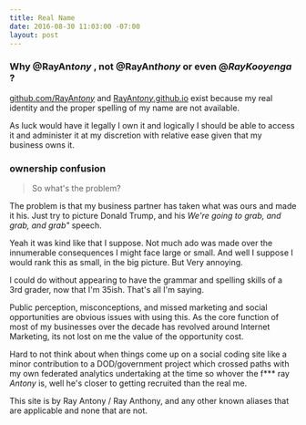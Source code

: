 ```yaml
---
title: Real Name
date: 2016-08-30 11:03:00 -07:00
layout: post
---
```


### Why @RayAn*tony* , not @RayAn*thony* or even @*RayKooyenga* ?

[github.com/RayAn*tony*](@rayantony) and [RayAn*tony*.github.io](RayAn*tony*.github.io) exist because my real identity and the proper spelling of my name are not available. 

As luck would have it legally I own it and logically I should be able to access it and administer it at my discretion with relative ease given that my business owns it. 

### ownership confusion
>So what's the problem?

The problem is that my business partner has taken what was ours and made it his. Just try to picture Donald Trump, and his *We're going to grab, and grab, and grab"* speech.

Yeah it was kind like that I suppose. Not much ado was made over the innumerable consequences I might face large or small. And well I suppose I would rank this as small, in the big picture. But Very annoying. 

I could do without appearing to have the grammar and spelling skills of a 3rd grader, now that I'm 35ish. That's all I'm saying.

Public perception, misconceptions, and missed marketing and social opportunities are obvious issues with using this. As the core function of most of my businesses over the decade has revolved around Internet Marketing, its not lost on me the value of the opportunity cost. 

Hard to not think about when things come up on a social coding site like a minor contribution to a DOD/government project which crossed paths with my own federated analytics undertaking at the time so whover the f*** ray *Antony* is, well he's closer to getting recruited than the real me. 


<p class="message">
  This site is by Ray Antony / Ray Anthony, and any other known aliases that are applicable and none that are not.
</p>
